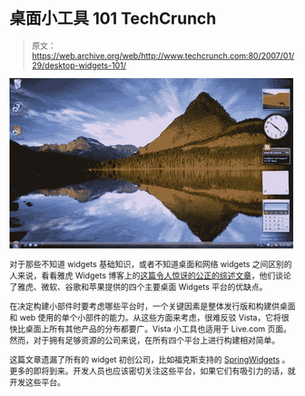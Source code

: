# 桌面小工具 101 TechCrunch

> 原文：<https://web.archive.org/web/http://www.techcrunch.com:80/2007/01/29/desktop-widgets-101/>

![](img/b25b9688118c4c84d6d19baedf9e049f.png)

对于那些不知道 widgets 基础知识，或者不知道桌面和网络 widgets 之间区别的人来说，看看雅虎 Widgets 博客上的[这篇令人惊讶的公正的综述文章](https://web.archive.org/web/20220927015821/http://widgets.yahoo.net/blog/?p=16#more-16)，他们谈论了雅虎、微软、谷歌和苹果提供的四个主要桌面 Widgets 平台的优缺点。

在决定构建小部件时要考虑哪些平台时，一个关键因素是整体发行版和构建供桌面和 web 使用的单个小部件的能力。从这些方面来考虑，很难反驳 Vista，它将很快比桌面上所有其他产品的分布都要广。Vista 小工具也适用于 Live.com 页面。然而，对于拥有足够资源的公司来说，在所有四个平台上进行构建相对简单。

这篇文章遗漏了所有的 widget 初创公司，比如福克斯支持的 [SpringWidgets](https://web.archive.org/web/20220927015821/http://www.beta.techcrunch.com/2006/11/06/fox-interactive-launches-desktopwebsite-widget-platform/) 。更多的即将到来。开发人员也应该密切关注这些平台，如果它们有吸引力的话，就开发这些平台。